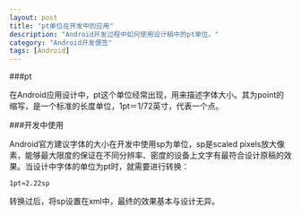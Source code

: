 ```yaml
---
layout: post
title: "pt单位在开发中的应用"
description: "Android开发过程中如何使用设计稿中的pt单位。"
category: "Android开发便签"
tags: [Android]
---
```


###pt

在Android应用设计中，pt这个单位经常出现，用来描述字体大小。其为point的缩写，是一个标准的长度单位，1pt＝1/72英寸，代表一个点。

###开发中使用

Android官方建议字体的大小在开发中使用sp为单位，sp是scaled pixels放大像素，能够最大限度的保证在不同分辨率、密度的设备上文字有最符合设计原稿的效果。当设计中字体的单位为pt时，就需要进行转换：

	1pt≈2.22sp

转换过后，将sp设置在xml中，最终的效果基本与设计无异。

